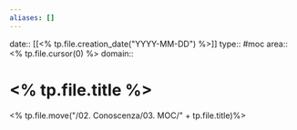 ```yaml
---
aliases: []
---
```

date:: [[<% tp.file.creation_date("YYYY-MM-DD") %>]]
type:: #moc
area:: <% tp.file.cursor(0) %>
domain:: 

# <% tp.file.title %>
<% tp.file.move("/02. Conoscenza/03. MOC/" + tp.file.title)%>